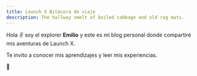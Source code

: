 ```yaml
---
title: Launch X Bitácora de viaje
description: The hallway smelt of boiled cabbage and old rag mats.
---
```


Hola ✌️  soy el explorer **Emilio** y este es mi blog personal donde compartiré mis aventuras de Launch X.

Te invito a conocer mis aprendizajes y leer mis experiencias.


🚀
